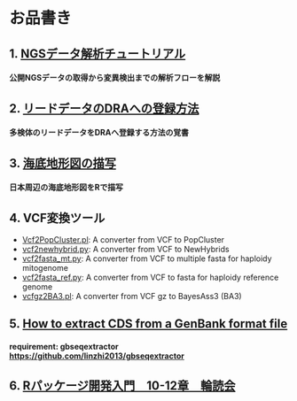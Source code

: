 # お品書き
## 1. [NGSデータ解析チュートリアル](https://github.com/akihirao/how2cook/tree/main/ngs_training)
####  公開NGSデータの取得から変異検出までの解析フローを解説

## 2. [リードデータのDRAへの登録方法](https://github.com/akihirao/how2cook/tree/main/how2submit_DRA)
####  多検体のリードデータをDRAへ登録する方法の覚書

## 3. [海底地形図の描写](https://github.com/akihirao/how2cook/blob/main/how2draw_ETOPO/Plot.Sea_around_JPN.md)
####  日本周辺の海底地形図をRで描写

## 4. VCF変換ツール
- [Vcf2PopCluster.pl](https://github.com/akihirao/how2cook/blob/main/Vcf2PopCluster.pl): A converter from VCF to PopCluster
- [vcf2newhybrid.py](https://github.com/akihirao/how2cook/blob/main/vcf2newhybs.py): A converter from VCF to NewHybrids
- [vcf2fasta_mt.py](https://github.com/akihirao/how2cook/blob/main/vcf2fasta_mt.py): A converter from VCF to multiple fasta for haploidy mitogenome
- [vcf2fasta_ref.py](https://github.com/akihirao/how2cook/blob/main/vcf2fasta_ref.py): A converter from VCF to fasta for haploidy reference genome
- [vcfgz2BA3.pl](https://github.com/akihirao/how2cook/blob/main/vcfgz2BA3.pl): A converter from VCF gz to BayesAss3 (BA3)

## 5. [How to extract CDS from a GenBank format file](https://github.com/akihirao/how2cook/blob/main/how2extract_cds_from_gb/notes.md)
####  requirement: gbseqextractor https://github.com/linzhi2013/gbseqextractor

## 6. [Rパッケージ開発入門　10-12章　輪読会](https://github.com/akihirao/how2cook/blob/main/RpackDev/R_development_chap10-12.md)
